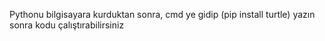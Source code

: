 Pythonu bilgisayara kurduktan sonra, cmd ye gidip (pip install turtle) yazın sonra kodu çalıştırabilirsiniz
